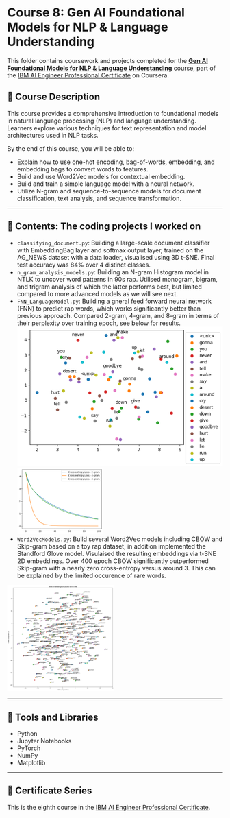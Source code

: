 # Course 8: Gen AI Foundational Models for NLP & Language Understanding

This folder contains coursework and projects completed for the **[Gen AI Foundational Models for NLP & Language Understanding](https://www.coursera.org/learn/gen-ai-foundational-models-for-nlp-and-language-understanding?specialization=ai-engineer)** course, part of the [IBM AI Engineer Professional Certificate](https://www.coursera.org/professional-certificates/ai-engineer) on Coursera.

## 🧠 Course Description

This course provides a comprehensive introduction to foundational models in natural language processing (NLP) and language understanding. Learners explore various techniques for text representation and model architectures used in NLP tasks.

By the end of this course, you will be able to:

- Explain how to use one-hot encoding, bag-of-words, embedding, and embedding bags to convert words to features.
- Build and use Word2Vec models for contextual embedding.
- Build and train a simple language model with a neural network.
- Utilize N-gram and sequence-to-sequence models for document classification, text analysis, and sequence transformation.

---

## 📂 Contents: The coding projects I worked on

- `classifying_document.py`: Building a large-scale document classifier with EmbeddingBag layer and softmax output layer, trained on the AG_NEWS dataset with a data loader, visualised using 3D t-SNE. Final test accuracy was 84% over 4 distinct classes.
- `n_gram_analysis_models.py`: Building an N-gram Histogram model in NTLK to uncover word patterns in 90s rap. Utilised monogram, bigram, and trigram analysis of which the latter performs best, but limited compared to more advanced models as we will see next.
- `FNN_LanguageModel.py`: Building a gneral feed forward neural network (FNN) to predict rap words, which works significantly better than previous approach. Compared 2-gram, 4-gram, and 8-gram in terms of their perplexity over training epoch, see below for results. <br>
<img src="Images/embeddings 4-gram.png" alt="Embeddings"/>  <img src="Images/perplexity.png" alt="Perplexity" width="200"/>
- `Word2VecModels.py`: Build several Word2Vec models including CBOW and Skip-gram based on a toy rap dataset, in addition implemented the Standford Glove model. Visulaised the resulting embeddings via t-SNE 2D embeddings. Over 400 epoch CBOW significantly outperformed Skip-gram with a nearly zero cross-entropy versus around 3. This can be explained by the limited occurence of rare words. <br>
<img src="Images/CBOW_embeddings.png" alt="CBOW embeddings" width="250"/>

---

## 🔧 Tools and Libraries

- Python
- Jupyter Notebooks
- PyTorch
- NumPy
- Matplotlib

---

## 📌 Certificate Series

This is the eighth course in the [IBM AI Engineer Professional Certificate](https://www.coursera.org/professional-certificates/ai-engineer).
